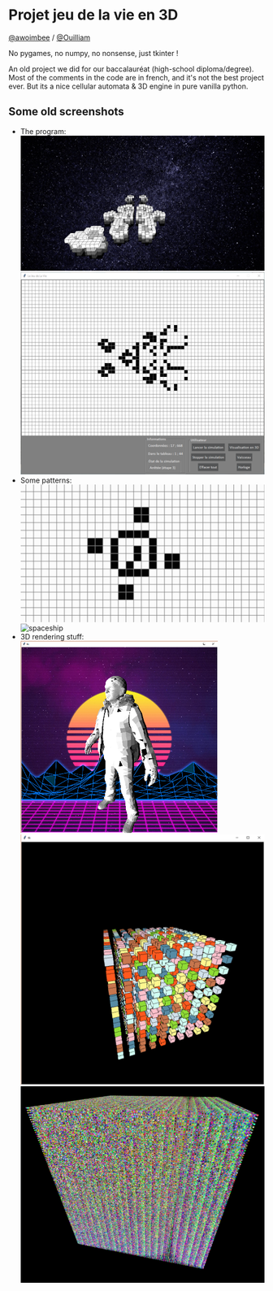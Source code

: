 # Projet jeu de la vie en 3D

[@awoimbee](https://github.com/awoimbee) / [@Ouilliam](https://github.com/Ouilliam)

No pygames, no numpy, no nonsense, just tkinter !

An old project we did for our baccalauréat (high-school diploma/degree).
Most of the comments in the code are in french, and it's not the best project ever.
But its a nice cellular automata & 3D engine in pure vanilla python.

## Some old screenshots

- The program:  
  ![program_3d](./screenshots/img0.png)  
  ![program_2d](./screenshots/img2.png)  
- Some patterns:  
  ![clock](./screenshots/img10.gif)  
  ![spaceship](./screenshots/img11.gif)  
- 3D rendering stuff:  
  ![3D model human](./screenshots/img21.png)  
  ![cubes](./screenshots/img22.png)  
  ![lots of cubes (C++)](./screenshots/img23.png)  
